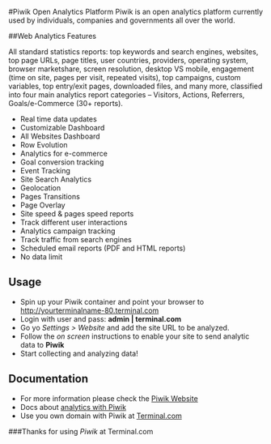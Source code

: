 #Piwik Open Analytics Platform
Piwik is an open analytics platform currently used by individuals,
companies and governments all over the world.

##Web Analytics Features

All standard statistics reports: top keywords and search engines, websites,
top page URLs, page titles, user countries, providers, operating system, browser
marketshare, screen resolution, desktop VS mobile, engagement (time on site,
pages per visit, repeated visits), top campaigns, custom variables, top
entry/exit pages, downloaded files, and many more, classified into four main
analytics report categories – Visitors, Actions, Referrers, Goals/e-Commerce
(30+ reports).

- Real time data updates
- Customizable Dashboard
- All Websites Dashboard
- Row Evolution
- Analytics for e-commerce
- Goal conversion tracking
- Event Tracking
- Site Search Analytics
- Geolocation
- Pages Transitions
- Page Overlay
- Site speed & pages speed reports
- Track different user interactions
- Analytics campaign tracking
- Track traffic from search engines
- Scheduled email reports (PDF and HTML reports)
- No data limit

## Usage
- Spin up your Piwik container and point your browser to
http://yourterminalname-80.terminal.com
- Login with user and pass: **admin | terminal.com**
- Go yo *Settings > Website* and add the site URL to be analyzed.
- Follow the *on screen* instructions to enable your site to send analytic data
to **Piwik**
- Start collecting and analyzing data!

## Documentation
- For more information please check the [Piwik Website](http://piwik.org/)
- Docs about [analytics with Piwik](http://piwik.org/log-analytics/)
- Use you own domain with Piwik at [Terminal.com](http://www.terminal.com/faq#cname)

###Thanks for using *Piwik* at Terminal.com